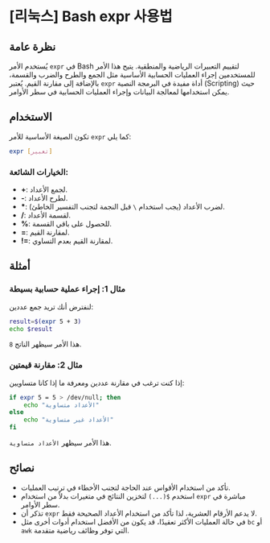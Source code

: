 # [리눅스] Bash expr 사용법

## نظرة عامة
يُستخدم الأمر `expr` في Bash لتقييم التعبيرات الرياضية والمنطقية. يتيح هذا الأمر للمستخدمين إجراء العمليات الحسابية الأساسية مثل الجمع والطرح والضرب والقسمة، بالإضافة إلى مقارنة القيم. يُعتبر `expr` أداة مفيدة في البرمجة النصية (Scripting) حيث يمكن استخدامها لمعالجة البيانات وإجراء العمليات الحسابية في سطر الأوامر.

## الاستخدام
تكون الصيغة الأساسية للأمر `expr` كما يلي:

```bash
expr [تعبير]
```

### الخيارات الشائعة:
- **+**: لجمع الأعداد.
- **-**: لطرح الأعداد.
- **\***: لضرب الأعداد (يجب استخدام `\` قبل النجمة لتجنب التفسير الخاطئ).
- **/**: لقسمة الأعداد.
- **%**: للحصول على باقي القسمة.
- **=**: لمقارنة القيم.
- **!=**: لمقارنة القيم بعدم التساوي.

## أمثلة
### مثال 1: إجراء عملية حسابية بسيطة
لنفترض أنك تريد جمع عددين:

```bash
result=$(expr 5 + 3)
echo $result
```
هذا الأمر سيظهر الناتج `8`.

### مثال 2: مقارنة قيمتين
إذا كنت ترغب في مقارنة عددين ومعرفة ما إذا كانا متساويين:

```bash
if expr 5 = 5 > /dev/null; then
    echo "الأعداد متساوية"
else
    echo "الأعداد غير متساوية"
fi
```
هذا الأمر سيظهر `الأعداد متساوية`.

## نصائح
- تأكد من استخدام الأقواس عند الحاجة لتجنب الأخطاء في ترتيب العمليات.
- استخدم `$(...)` لتخزين النتائج في متغيرات بدلاً من استخدام `expr` مباشرة في سطر الأوامر.
- تذكر أن `expr` لا يدعم الأرقام العشرية، لذا تأكد من استخدام الأعداد الصحيحة فقط.
- في حالة العمليات الأكثر تعقيدًا، قد يكون من الأفضل استخدام أدوات أخرى مثل `bc` أو `awk` التي توفر وظائف رياضية متقدمة.